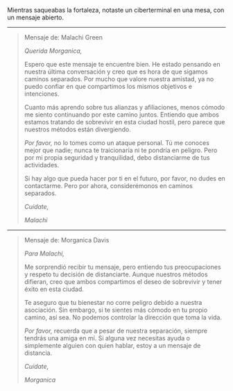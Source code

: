Mientras saqueabas la fortaleza, notaste un ciberterminal en una mesa, con un mensaje abierto.

---

> Mensaje de: Malachi Green
>
> _Querida Morganica,_
>
> Espero que este mensaje te encuentre bien. He estado pensando en nuestra última conversación y creo que es hora de que sigamos caminos separados. Por mucho que valore nuestra amistad, ya no puedo confiar en que compartimos los mismos objetivos e intenciones.
>
> Cuanto más aprendo sobre tus alianzas y afiliaciones, menos cómodo me siento continuando por este camino juntos. Entiendo que ambos estamos tratando de sobrevivir en esta ciudad hostil, pero parece que nuestros métodos están divergiendo.
>
> _Por favor,_ no lo tomes como un ataque personal. Tú me conoces mejor que nadie; nunca te traicionaría ni te pondría en peligro. Pero por mi propia seguridad y tranquilidad, debo distanciarme de tus actividades.
>
> Si hay algo que pueda hacer por ti en el futuro, por favor, no dudes en contactarme. Pero por ahora, considerémonos en caminos separados.
>
> _Cuídate,_
>
> _Malachi_

---

> Mensaje de: Morganica Davis
>
> _Para Malachi,_
>
> Me sorprendió recibir tu mensaje, pero entiendo tus preocupaciones y respeto tu decisión de distanciarte. Aunque nuestros métodos difieran, creo que ambos compartimos el deseo de sobrevivir y tener éxito en esta ciudad.
>
> Te aseguro que tu bienestar no corre peligro debido a nuestra asociación. Sin embargo, si te sientes más cómodo en tu propio camino, así sea. No podemos controlar la dirección que toma la vida.
>
> _Por favor,_ recuerda que a pesar de nuestra separación, siempre tendrás una amiga en mí. Si alguna vez necesitas ayuda o simplemente alguien con quien hablar, estoy a un mensaje de distancia.
>
> _Cuídate,_
>
> _Morganica_
